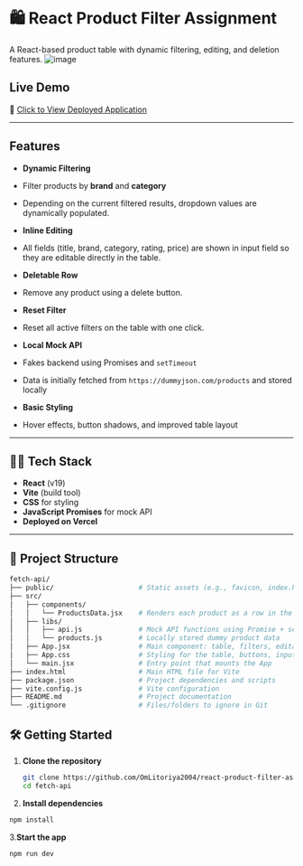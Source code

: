 # 🛍 React Product Filter Assignment

A React-based product table with dynamic filtering, editing, and deletion features.
![image](https://github.com/user-attachments/assets/e600a590-51a0-409d-ac50-28da08b5e38f)


## Live Demo

🔗 [Click to View Deployed Application](https://react-product-filter-assignment.vercel.app)

---

##  Features

-  **Dynamic Filtering**  
  - Filter products by **brand** and **category**
  - Depending on the current filtered results, dropdown values are dynamically populated.

-  **Inline Editing**  
  - All fields (title, brand, category, rating, price) are shown in input field so they are editable directly in the table.

-  **Deletable Row**  
  - Remove any product using a delete button.

-  **Reset Filter**  
  - Reset all active filters on the table with one click.

-  **Local Mock API**  
  - Fakes backend using Promises and `setTimeout`
  - Data is initially fetched from `https://dummyjson.com/products` and stored locally

-  **Basic Styling**  
  - Hover effects, button shadows, and improved table layout

---

## 🧑‍💻 Tech Stack

- **React** (v19)
- **Vite** (build tool)
- **CSS** for styling
- **JavaScript Promises** for mock API
- **Deployed on Vercel**

---

## 📁 Project Structure
```bash
fetch-api/
├── public/                     # Static assets (e.g., favicon, index.html content)
├── src/
│   ├── components/
│   │   └── ProductsData.jsx    # Renders each product as a row in the table
│   ├── libs/
│   │   ├── api.js              # Mock API functions using Promise + setTimeout
│   │   └── products.js         # Locally stored dummy product data
│   ├── App.jsx                 # Main component: table, filters, editable fields
│   ├── App.css                 # Styling for the table, buttons, inputs
│   └── main.jsx                # Entry point that mounts the App
├── index.html                  # Main HTML file for Vite
├── package.json                # Project dependencies and scripts
├── vite.config.js              # Vite configuration
├── README.md                   # Project documentation
└── .gitignore                  # Files/folders to ignore in Git
```

## 🛠️ Getting Started

1. **Clone the repository**
   ```bash
   git clone https://github.com/OmLitoriya2004/react-product-filter-assignment.git
   cd fetch-api
   ```
2. **Install dependencies**
  ```bash
  npm install
  ```
3.**Start the app**
  ```bash
  npm run dev
  ```
